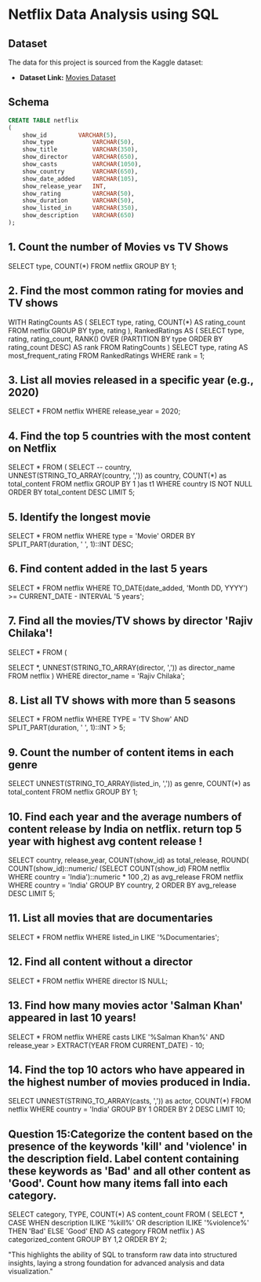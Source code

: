# Netflix Data Analysis using SQL

## Dataset

The data for this project is sourced from the Kaggle dataset:

- **Dataset Link:** [Movies Dataset](https://www.kaggle.com/datasets/shivamb/netflix-shows?resource=download)

## Schema

```sql
CREATE TABLE netflix
(
    show_id      	VARCHAR(5),
    show_type         	VARCHAR(50),
    show_title        	VARCHAR(350),
    show_director     	VARCHAR(650),
    show_casts        	VARCHAR(1050),
    show_country      	VARCHAR(650),
    show_date_added   	VARCHAR(105),
    show_release_year 	INT,
    show_rating       	VARCHAR(50),
    show_duration     	VARCHAR(50),
    show_listed_in    	VARCHAR(350),
    show_description  	VARCHAR(650)
);
```

## 1. Count the number of Movies vs TV Shows

SELECT 
	type,
	COUNT(*)
FROM netflix
GROUP BY 1;

## 2. Find the most common rating for movies and TV shows

WITH RatingCounts AS (
    SELECT 
        type,
        rating,
        COUNT(*) AS rating_count
    FROM netflix
    GROUP BY type, rating
),
RankedRatings AS (
    SELECT 
        type,
        rating,
        rating_count,
        RANK() OVER (PARTITION BY type ORDER BY rating_count DESC) AS rank
    FROM RatingCounts
)
SELECT 
    type,
    rating AS most_frequent_rating
FROM RankedRatings
WHERE rank = 1;


## 3. List all movies released in a specific year (e.g., 2020)

SELECT * 
FROM netflix
WHERE release_year = 2020;


## 4. Find the top 5 countries with the most content on Netflix

SELECT * 
FROM
(
	SELECT 
		-- country,
		UNNEST(STRING_TO_ARRAY(country, ',')) as country,
		COUNT(*) as total_content
	FROM netflix
	GROUP BY 1
)as t1
WHERE country IS NOT NULL
ORDER BY total_content DESC
LIMIT 5;


## 5. Identify the longest movie

SELECT 
	*
FROM netflix
WHERE type = 'Movie'
ORDER BY SPLIT_PART(duration, ' ', 1)::INT DESC;


## 6. Find content added in the last 5 years
SELECT
*
FROM netflix
WHERE TO_DATE(date_added, 'Month DD, YYYY') >= CURRENT_DATE - INTERVAL '5 years';


## 7. Find all the movies/TV shows by director 'Rajiv Chilaka'!

SELECT *
FROM
(

SELECT 
	*,
	UNNEST(STRING_TO_ARRAY(director, ',')) as director_name
FROM 
netflix
)
WHERE 
	director_name = 'Rajiv Chilaka';



## 8. List all TV shows with more than 5 seasons

SELECT *
FROM netflix
WHERE 
	TYPE = 'TV Show'
	AND
	SPLIT_PART(duration, ' ', 1)::INT > 5;


## 9. Count the number of content items in each genre

SELECT 
	UNNEST(STRING_TO_ARRAY(listed_in, ',')) as genre,
	COUNT(*) as total_content
FROM netflix
GROUP BY 1;


## 10. Find each year and the average numbers of content release by India on netflix.  return top 5 year with highest avg content release !


SELECT 
	country,
	release_year,
	COUNT(show_id) as total_release,
	ROUND(
		COUNT(show_id)::numeric/
		(SELECT COUNT(show_id) FROM netflix WHERE country = 'India')::numeric * 100 
		,2)
		as avg_release
FROM netflix
WHERE country = 'India' 
GROUP BY country, 2
ORDER BY avg_release DESC 
LIMIT 5;


## 11. List all movies that are documentaries

SELECT * FROM netflix
WHERE listed_in LIKE '%Documentaries';



## 12. Find all content without a director

SELECT * FROM netflix
WHERE director IS NULL;


## 13. Find how many movies actor 'Salman Khan' appeared in last 10 years!

SELECT * FROM netflix
WHERE 
	casts LIKE '%Salman Khan%'
	AND 
	release_year > EXTRACT(YEAR FROM CURRENT_DATE) - 10;


## 14. Find the top 10 actors who have appeared in the highest number of movies produced in India.

SELECT 
	UNNEST(STRING_TO_ARRAY(casts, ',')) as actor,
	COUNT(*)
FROM netflix
WHERE country = 'India'
GROUP BY 1
ORDER BY 2 DESC
LIMIT 10;


## Question 15:Categorize the content based on the presence of the keywords 'kill' and 'violence' in the description field. Label content containing these keywords as 'Bad' and all other content as 'Good'. Count how many items fall into each category.

SELECT 
    category,
	TYPE,
    COUNT(*) AS content_count
FROM (
    SELECT 
		*,
        CASE 
            WHEN description ILIKE '%kill%' OR description ILIKE '%violence%' THEN 'Bad'
            ELSE 'Good'
        END AS category
    FROM netflix
) AS categorized_content
GROUP BY 1,2
ORDER BY 2;

"This  highlights the ability of SQL to transform raw data into structured insights, laying a strong foundation for advanced analysis and data visualization."
